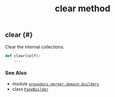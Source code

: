 ﻿---
title: clear method
second_title: GroupDocs.Merger for Python via .NET API References
description: 
type: docs
url: /python-net/groupdocs.merger.domain.builders/pagebuilder/clear/
is_root: false
weight: 40
---

## clear {#}

Clear the internal collections.



```python
def clear(self):
    ...
```





### See Also
* module [`groupdocs.merger.domain.builders`](../../)
* class [`PageBuilder`](/merger/python-net/groupdocs.merger.domain.builders/pagebuilder)
